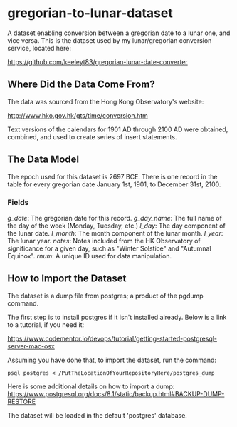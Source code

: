 # gregorian-to-lunar-dataset
A dataset enabling conversion between a gregorian date to a lunar one, and vice versa. This is the dataset used by my lunar/gregorian conversion service, located here:

https://github.com/keeleyt83/gregorian-lunar-date-converter

## Where Did the Data Come From?

The data was sourced from the Hong Kong Observatory's website:

http://www.hko.gov.hk/gts/time/conversion.htm

Text versions of the calendars for 1901 AD through 2100 AD were obtained, combined, and used to create series of insert statements.

## The Data Model

The epoch used for this dataset is 2697 BCE. There is one record in the table for every gregorian date January 1st, 1901, to December 31st, 2100.

### Fields

*g_date*: The gregorian date for this record.
*g_day_name*: The full name of the day of the week (Monday, Tuesday, etc.)
*l_day*: The day component of the lunar date.
*l_month*: The month component of the lunar month.
*l_year*: The lunar year.
*notes*: Notes included from the HK Observatory of significance for a given day, such as "Winter Solstice" and "Autumnal Equinox".
*rnum*: A unique ID used for data manipulation.

## How to Import the Dataset
The dataset is a dump file from postgres; a product of the pgdump command.

The first step is to install postgres if it isn't installed already. Below is a link to a tutorial, if you need it:

https://www.codementor.io/devops/tutorial/getting-started-postgresql-server-mac-osx

Assuming you have done that, to import the dataset, run the command:

`psql postgres < /PutTheLocationOfYourRepositoryHere/postgres_dump`

Here is some additional details on how to import a dump:
https://www.postgresql.org/docs/8.1/static/backup.html#BACKUP-DUMP-RESTORE

The dataset will be loaded in the default 'postgres' database.
